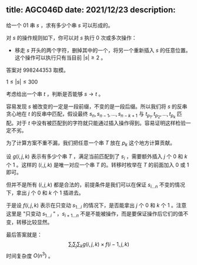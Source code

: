 title: AGC046D
date: 2021/12/23
description: 　
---

给一个 $01$ 串 $s$ ，求有多少个串 $s$ 可以形成的。

对 $s$ 的操作规则如下，你可以对 $s$ 执行 $0$ 次或多次操作：

+ 移走 $s$ 开头的两个字符，删掉其中的一个，将另一个重新插入 $s$ 的任意位置。这个操作可以执行只有当目前 $|s|\geq 2$ 。

答案对 $998244353$ 取模。

$1\leq |s|\leq 300$

考虑给出一个串 $t$ ，判断是否能够 $s\to t$ 。

容易发现 $s$ 被改变的一定是一段前缀，不变的是一段后缀。所以我们将 $s$ 的反串贪心地在 $t$ 的反串中匹配，假设最终 $s_n,s_{n-1},...,s_{n-k+1}$ 与 $t_{p_1},t_{p_2},...,t_{p_k}$ 匹配。对于 $t$ 中没有被匹配到的字符就只能通过插入操作得到。容易证明这样检验一定不劣。

为了计算方案不重不漏，我们把任意一个串 $T$ 放在 $p_k$ 这个地方计算贡献。

设 $g(i,j,k)$ 表示有多少个串 $T$ ，满足当前匹配到了 $s_i$ ，需要额外插入 $j$ 个 $0$ 和 $k$ 个 $1$ 。这样的 $(i,j,k)$ 是唯一对应一个串 $T$ 的。转移时枚举在 $T$ 的前面加入 $0$ 或 $1$ 即可。

但并不是所有 $(i,j,k)$ 都是合法的，前提条件是我们可以在保证 $s_{i...n}$ 不变的情况下，拿出 $j$ 个 $0$ 和 $k$ 个 $1$ 插进去。

于是设 $f(i,j,k)$ 表示在只变动 $s_{1...i}$ 的情况下，是否能拿出 $j$ 个 $0$ 和 $k$ 个 $1$ 。注意这里是 "只变动 $s_{1...i}$ " ，$s_{i+1...n}$ 不是不能被操作，而是要保证操作后它们的值不变，转移比较显然。

最后答案就是：
$$
\sum_{i}{\sum_{j}{\sum_{k}{g(i,j,k)\times f(i-1,j,k)}}}
$$
时间复杂度 $O(n^3)$ 。